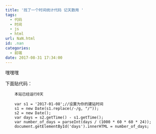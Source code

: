 ```yaml
---
title: '找了一个时间统计代码 记天数用 '
tags:
  - 代码
  - 时间
  - js
  - html
url: NaN.html
id: .nan
categories:
  - 前端
date: 2017-08-31 17:34:00
---
```


嘿嘿嘿

下面贴代码：

        本站已经运行0天
        
        var s1 = '2017-01-08';//设置为你的建站时间
        s1 = new Date(s1.replace(/-/g, "/"));
        s2 = new Date();
        var days = s2.getTime() - s1.getTime();
        var number_of_days = parseInt(days / (1000 * 60 * 60 * 24));
        document.getElementById('days').innerHTML = number_of_days;